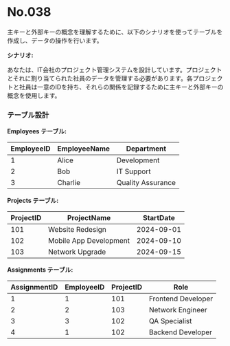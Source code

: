 # No.038

主キーと外部キーの概念を理解するために、以下のシナリオを使ってテーブルを作成し、データの操作を行います。

**シナリオ:**

あなたは、IT会社のプロジェクト管理システムを設計しています。プロジェクトとそれに割り当てられた社員のデータを管理する必要があります。各プロジェクトと社員は一意のIDを持ち、それらの関係を記録するために主キーと外部キーの概念を使用します。

### テーブル設計

**Employees テーブル:**

| EmployeeID | EmployeeName | Department   |
|------------|--------------|--------------|
| 1          | Alice        | Development  |
| 2          | Bob          | IT Support   |
| 3          | Charlie      | Quality Assurance |

**Projects テーブル:**

| ProjectID | ProjectName           | StartDate  |
|-----------|-----------------------|------------|
| 101       | Website Redesign       | 2024-09-01 |
| 102       | Mobile App Development | 2024-09-10 |
| 103       | Network Upgrade        | 2024-09-15 |

**Assignments テーブル:**

| AssignmentID | EmployeeID | ProjectID | Role              |
|--------------|------------|-----------|-------------------|
| 1            | 1          | 101       | Frontend Developer|
| 2            | 2          | 103       | Network Engineer  |
| 3            | 3          | 102       | QA Specialist     |
| 4            | 1          | 102       | Backend Developer |
